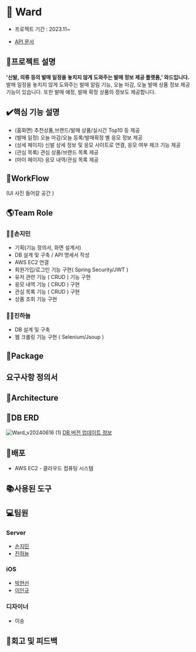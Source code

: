 # 👟 Ward

* 프로젝트 기간 : 2023.11~

* [API 문서](https://www.notion.so/API-3658e5c45f714f32bf39a96c6e4684cb?pvs=4)

## 📑프로젝트 설명
**'신발, 의류 등의 발매 일정을 놓치지 않게 도와주는 발매 정보 제공 플랫폼,' 와드입니다.** 발매 일정을 놓치지 않게 도와주는 발매 알림 기능, 오늘 마감, 오늘 발매 상품 정보 제공 기능이 있습니다. 또한 발매 예정, 발매 확정 상품의 정보도 제공합니다.

## ✔️핵심 기능 설명
* (홈화면) 추천상품,브랜드/발매 상품/실시간 Top10 등 제공
* (발매 일정) 오늘 마감/오늘 등록/발매확정 별 응모 정보 제공
* (상세 페이지) 신발 상세 정보 및 응모 사이트로 연결, 응모 여부 체크 기능 제공
* (관심 목록) 관심 상품/브랜드 목록 제공
* (마이 페이지) 응모 내역/관심 목록 제공

## 📑WorkFlow
(UI 사진 들어갈 공간 )

## 🌎Team Role
### 🏄‍♂️손지민
* 기획(기능 정의서, 화면 설계서)
* DB 설계 및 구축 / API 명세서 작성
* AWS EC2 연결
* 회원가입/로그인 기능 구현( Spring Security/JWT )
* 유저 관련 기능 ( CRUD ) 기능 구현
* 응모 내역 기능 ( CRUD ) 구현
* 관심 목록 기능 ( CRUD ) 구현
* 상품 조회 기능 구현
### 🏄‍♂️진하늘
* DB 설계 및 구축
* 웹 크롤링 기능 구현 ( Selenium/Jsoup )

## 📘Package

## 요구사항 정의서

## 📗Architecture

## 📙DB ERD
![Ward_v20240616 (1)](https://github.com/Ward-Group/Ward_Server/assets/135934401/e034b446-26dd-46ee-8ae7-708e743d0f86)
[DB 버전 업데이트 정보](https://www.notion.so/ERD-v20240706-616c8f66f6c147b48c625796e1ba5f94?pvs=4)

## 📕배포
* AWS EC2 - 클라우드 컴퓨팅 시스템
## 📚사용된 도구

## 💻팀원
### Server
* [손지민](https://github.com/s0nnyday)
* [진하늘](https://github.com/mewluee)
### iOS
* [박현선](https://github.com/SuniDev)
* [이인규](https://github.com/peppermint100)
### 디자이너
* 이송

## 🏢회고 및 피드백
